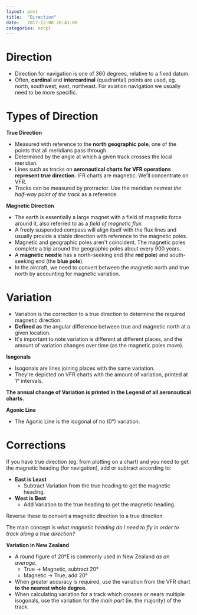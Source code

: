 ```yaml
---
layout: post
title:  "Direction"
date:   2017-12-08 20:41:00
categories: nzcpl
---
```


# Direction

 * Direction for navigation is one of 360 degrees, relative to a fixed datum.
 * Often, **cardinal** and **intercardinal** (quadrantal) points are used, eg. north, southwest,
   east, northeast. For aviation navigation we usually need to be more specific.

# Types of Direction

**True Direction**

 * Measured with reference to the **north geographic pole**, one of the points that all meridians
   pass through.
 * Determined by the angle at which a given track crosses the local meridian.
 * Lines such as tracks on **aeronautical charts for VFR operations represent *true* direction.**
   IFR charts are magnetic. We'll concentrate on VFR.
 * Tracks can be measured by protractor. Use the meridian *nearest the half-way point of the track*
   as a reference.

**Magnetic Direction**

 * The earth is essentially a large magnet with a field of magnetic force around it, also referred
   to as a *field of magnetic flux.*
 * A freely suspended compass will align itself with the flux lines and usually provide a stable
   direction with reference to the magnetic poles.
 * Magnetic and geographic poles aren't coincident. The magnetic poles complete a trip around the
   geographic poles about every 900 years.
 * A **magnetic needle** has a north-seeking end (the **red pole**) and south-seeking end (the
   **blue pole**).
 * In the aircraft, we need to convert between the magnetic north and true north by accounting
   for magnetic variation.

# Variation

 * Variation is the correction to a true direction to determine the required magnetic direction.
 * **Defined as** the angular difference between true and magnetic north at a given location.
 * It's important to note variation is different at different places, and the amount of variation
   changes over time (as the magnetic poles move).

**Isogonals**

 * Isogonals are lines joining places with the same variation.
 * They're depicted on VFR charts with the amount of variation, printed at 1&deg; intervals.

**The annual change of Variation is printed in the Legend of all aeronautical charts.**

**Agonic Line**

 * The Agonic Line is the isogonal of no (0&deg;) variation.

# Corrections

If you have true direction (eg. from plotting on a chart) and you need to get the magnetic
heading (for navigation), add or subtract according to:

 * **East is Least**
    * Subtract Variation from the true heading to get the magnetic heading.
 * **West is Best**
    * Add Variation to the true heading to get the magnetic heading.

Reverse these to convert a magnetic direction to a true direction.

The main concept is *what magnetic heading do I need to fly in order to track along a
true direction?*

**Variation in New Zealand**

 * A round figure of 20&deg;E is commonly used in New Zealand *as an average*.
   * True -> Magnetic, subtract 20&deg;
   * Magnetic -> True, add 20&deg;
 * When greater accuracy is required, use the variation from the VFR chart **to the nearest
   whole degree.**
 * When calculating variation for a track which crosses or nears multiple isogonals, use the
   variation for the *main part* (ie. the majority) of the track.
